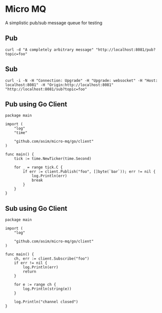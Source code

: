 # Micro MQ

A simplistic pub/sub message queue for testing

## Pub

```
curl -d "A completely arbitrary message" "http://localhost:8081/pub?topic=foo"
```

## Sub

```
curl -i -N -H "Connection: Upgrade" -H "Upgrade: websocket" -H "Host: localhost:8081" -H "Origin:http://localhost:8081" "http://localhost:8081/sub?topic=foo"
```

## Pub using Go Client

```
package main

import (
	"log"
	"time"

	"github.com/asim/micro-mq/go/client"
)

func main() {
	tick := time.NewTicker(time.Second)

	for _ = range tick.C {
		if err := client.Publish("foo", []byte(`bar`)); err != nil {
			log.Println(err)
			break
		}
	}
}
```

## Sub using Go Client

```
package main

import (
	"log"

	"github.com/asim/micro-mq/go/client"
)

func main() {
	ch, err := client.Subscribe("foo")
	if err != nil {
		log.Println(err)
		return
	}

	for e := range ch {
		log.Println(string(e))
	}

	log.Println("channel closed")
}
```
